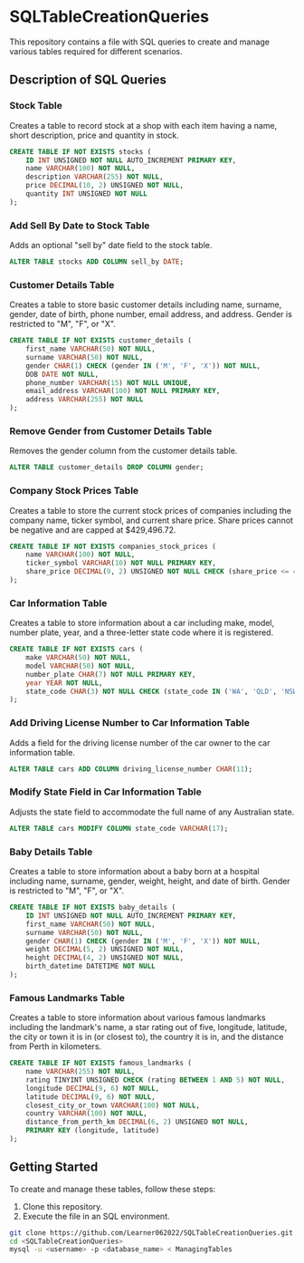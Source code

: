 # SQLTableCreationQueries

This repository contains a file with SQL queries to create and manage various tables required for different scenarios.

## Description of SQL Queries
### Stock Table
Creates a table to record stock at a shop with each item having a name, short description, price and quantity in stock.
```sql
CREATE TABLE IF NOT EXISTS stocks (
    ID INT UNSIGNED NOT NULL AUTO_INCREMENT PRIMARY KEY,
    name VARCHAR(100) NOT NULL,
    description VARCHAR(255) NOT NULL,
    price DECIMAL(10, 2) UNSIGNED NOT NULL,
    quantity INT UNSIGNED NOT NULL
);
```
### Add Sell By Date to Stock Table
Adds an optional "sell by" date field to the stock table.
```sql
ALTER TABLE stocks ADD COLUMN sell_by DATE;
```
### Customer Details Table
Creates a table to store basic customer details including name, surname, gender, date of birth, phone number, email address, and address. Gender is restricted to "M", "F", or "X".
```sql
CREATE TABLE IF NOT EXISTS customer_details (
    first_name VARCHAR(50) NOT NULL,
    surname VARCHAR(50) NOT NULL,
    gender CHAR(1) CHECK (gender IN ('M', 'F', 'X')) NOT NULL,
    DOB DATE NOT NULL,
    phone_number VARCHAR(15) NOT NULL UNIQUE,
    email_address VARCHAR(100) NOT NULL PRIMARY KEY,
    address VARCHAR(255) NOT NULL
);
```
### Remove Gender from Customer Details Table
Removes the gender column from the customer details table.
```sql
ALTER TABLE customer_details DROP COLUMN gender;
```
### Company Stock Prices Table
Creates a table to store the current stock prices of companies including the company name, ticker symbol, and current share price. Share prices cannot be negative and are capped at $429,496.72.
```sql
CREATE TABLE IF NOT EXISTS companies_stock_prices (
    name VARCHAR(100) NOT NULL,
    ticker_symbol VARCHAR(10) NOT NULL PRIMARY KEY,
    share_price DECIMAL(9, 2) UNSIGNED NOT NULL CHECK (share_price <= 429496.72)
);
```
### Car Information Table
Creates a table to store information about a car including make, model, number plate, year, and a three-letter state code where it is registered.
```sql
CREATE TABLE IF NOT EXISTS cars (
    make VARCHAR(50) NOT NULL,
    model VARCHAR(50) NOT NULL,
    number_plate CHAR(7) NOT NULL PRIMARY KEY,
    year YEAR NOT NULL,
    state_code CHAR(3) NOT NULL CHECK (state_code IN ('WA', 'QLD', 'NSW', 'SA', 'VIC', 'TAS', 'NT', 'ACT'))
);
```
### Add Driving License Number to Car Information Table
Adds a field for the driving license number of the car owner to the car information table.
```sql
ALTER TABLE cars ADD COLUMN driving_license_number CHAR(11);
```
### Modify State Field in Car Information Table
Adjusts the state field to accommodate the full name of any Australian state.
```sql
ALTER TABLE cars MODIFY COLUMN state_code VARCHAR(17);
```
### Baby Details Table
Creates a table to store information about a baby born at a hospital including name, surname, gender, weight, height, and date of birth. Gender is restricted to "M", "F", or "X".
```sql
CREATE TABLE IF NOT EXISTS baby_details (
    ID INT UNSIGNED NOT NULL AUTO_INCREMENT PRIMARY KEY,
    first_name VARCHAR(50) NOT NULL,
    surname VARCHAR(50) NOT NULL,
    gender CHAR(1) CHECK (gender IN ('M', 'F', 'X')) NOT NULL,
    weight DECIMAL(5, 2) UNSIGNED NOT NULL,
    height DECIMAL(4, 2) UNSIGNED NOT NULL,
    birth_datetime DATETIME NOT NULL
);
```
### Famous Landmarks Table
Creates a table to store information about various famous landmarks including the landmark's name, a star rating out of five, longitude, latitude, the city or town it is in (or closest to), the country it is in, and the distance from Perth in kilometers.
```sql
CREATE TABLE IF NOT EXISTS famous_landmarks (
    name VARCHAR(255) NOT NULL,
    rating TINYINT UNSIGNED CHECK (rating BETWEEN 1 AND 5) NOT NULL,
    longitude DECIMAL(9, 6) NOT NULL,
    latitude DECIMAL(9, 6) NOT NULL,
    closest_city_or_town VARCHAR(100) NOT NULL,
    country VARCHAR(100) NOT NULL,
    distance_from_perth_km DECIMAL(6, 2) UNSIGNED NOT NULL,
    PRIMARY KEY (longitude, latitude)
);
```
## Getting Started
To create and manage these tables, follow these steps:
1. Clone this repository.
2. Execute the file in an SQL environment.
```sh
git clone https://github.com/Learner062022/SQLTableCreationQueries.git
cd <SQLTableCreationQueries>
mysql -u <username> -p <database_name> < ManagingTables
```
